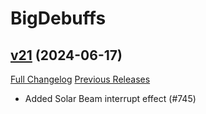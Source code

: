 # BigDebuffs

## [v21](https://github.com/jordonwow/bigdebuffs/tree/v21) (2024-06-17)
[Full Changelog](https://github.com/jordonwow/bigdebuffs/compare/v20...v21) [Previous Releases](https://github.com/jordonwow/bigdebuffs/releases)

- Added Solar Beam interrupt effect (#745)  
